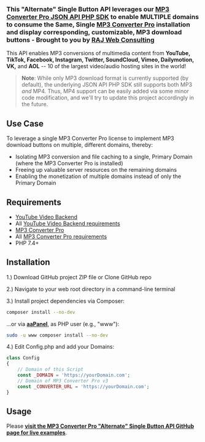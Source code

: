 ### This "Alternate" Single Button API leverages our [MP3 Converter Pro JSON API PHP SDK](https://github.com/rajwebconsulting/mp3-converter-pro-json-api-php-sdk) to enable MULTIPLE domains to consume the Same, Single [MP3 Converter Pro](https://demo.apiyoutu.be) installation and display corresponding, customizable, MP3 download buttons - Brought to you by [RAJ Web Consulting](https://rajwebconsulting.com)

This API enables MP3 conversions of multimedia content from **YouTube, TikTok, Facebook, Instagram, Twitter, SoundCloud, Vimeo, Dailymotion, VK,** and **AOL** -- 10 of the largest video/audio hosting sites in the world!

> **Note**: While only MP3 download format is currently supported (by default), the underlying JSON API PHP SDK still supports both MP3 _and_ MP4. Thus, MP4 support can be easily added via some minor code modification, and we'll try to update this project accordingly in the future. 

## Use Case

To leverage a single MP3 Converter Pro license to implement MP3 download buttons on multiple, different domains, thereby:
- Isolating MP3 conversion and file caching to a single, Primary Domain (where the MP3 Converter Pro is installed)
- Freeing up valuable server resources on the remaining domains
- Enabling the monetization of multiple domains instead of only the Primary Domain

## Requirements

- [YouTube Video Backend](https://shop.rajwebconsulting.com/store/converter-scripts)
 - All [YouTube Video Backend requirements](https://shop.rajwebconsulting.com/knowledgebase/30/How-To-install-YouTube-Video-Backend-on-aaPanel-recommended.html)
- [MP3 Converter Pro](https://shop.rajwebconsulting.com/store/converter-scripts)
 - All [MP3 Converter Pro requirements](https://shop.rajwebconsulting.com/knowledgebase/41/How-To-install-MP3-Converter-Pro-Update-v3.0.5-beta5-on-aaPanel-recommended.html)
- PHP 7.4+

## Installation

1.) Download GitHub project ZIP file or Clone GitHub repo

2.) Navigate to your web root directory in a command-line terminal

3.) Install project dependencies via Composer:

```bash
composer install --no-dev
```

...or via [**aaPanel**](https://shop.rajwebconsulting.com/knowledgebase/31/How-To-install-aaPanel-incl.-LAMP-for-MP3-Converter-Pro-and-YouTube-Video-Backend.html), as PHP user (e.g., "www"):
```bash
sudo -u www composer install --no-dev
```

4.) Edit Config.php and add your Domains:

```php
class Config
{
    // Domain of this Script
    const _DOMAIN = 'https://yourDomain.com';
    // Domain of MP3 Converter Pro v3
    const _CONVERTER_URL = 'https://yourDomain.com';
}
```

## Usage

Please [**visit the MP3 Converter Pro "Alternate" Single Button API GitHub page for live examples**](https://rajwebconsulting.github.io/mp3-converter-pro-alt-button-api/).
